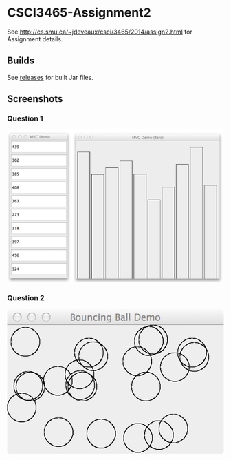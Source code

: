 CSCI3465-Assignment2
====================

See http://cs.smu.ca/~jdeveaux/csci/3465/2014/assign2.html for Assignment details.

## Builds

See [releases](https://github.com/Glavin001/CSCI3465-Assignment2/releases) for built Jar files.

## Screenshots

### Question 1

![](Screenshots/question1.png)

### Question 2

![](Screenshots/question2.png)
